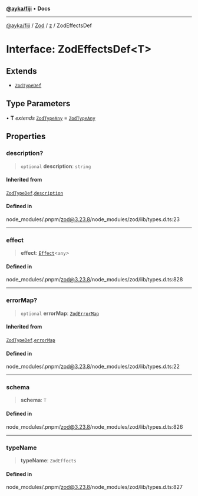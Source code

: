 [**@ayka/fiji**](../../../../../README.md) • **Docs**

***

[@ayka/fiji](../../../../../globals.md) / [Zod](../../../README.md) / [z](../README.md) / ZodEffectsDef

# Interface: ZodEffectsDef\<T\>

## Extends

- [`ZodTypeDef`](ZodTypeDef.md)

## Type Parameters

• **T** *extends* [`ZodTypeAny`](../type-aliases/ZodTypeAny.md) = [`ZodTypeAny`](../type-aliases/ZodTypeAny.md)

## Properties

### description?

> `optional` **description**: `string`

#### Inherited from

[`ZodTypeDef`](ZodTypeDef.md).[`description`](ZodTypeDef.md#description)

#### Defined in

node\_modules/.pnpm/zod@3.23.8/node\_modules/zod/lib/types.d.ts:23

***

### effect

> **effect**: [`Effect`](../type-aliases/Effect.md)\<`any`\>

#### Defined in

node\_modules/.pnpm/zod@3.23.8/node\_modules/zod/lib/types.d.ts:828

***

### errorMap?

> `optional` **errorMap**: [`ZodErrorMap`](../type-aliases/ZodErrorMap.md)

#### Inherited from

[`ZodTypeDef`](ZodTypeDef.md).[`errorMap`](ZodTypeDef.md#errormap)

#### Defined in

node\_modules/.pnpm/zod@3.23.8/node\_modules/zod/lib/types.d.ts:22

***

### schema

> **schema**: `T`

#### Defined in

node\_modules/.pnpm/zod@3.23.8/node\_modules/zod/lib/types.d.ts:826

***

### typeName

> **typeName**: `ZodEffects`

#### Defined in

node\_modules/.pnpm/zod@3.23.8/node\_modules/zod/lib/types.d.ts:827
